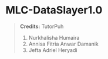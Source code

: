 # MLC-DataSlayer1.0

> **Credits:**
> TutorPuh
> 1. Nurkhalisha Humaira
> 2. Annisa Fitria Anwar Damanik
> 3. Jefta Adriel Heryadi
